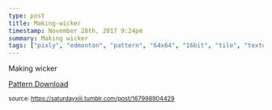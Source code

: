 ```yaml
---
type: post
title: Making-wicker
timestamp: November 28th, 2017 9:24pm
summary: Making wicker
tags: ["pixly", "edmonton", "pattern", "64x64", "16bit", "tile", "texture", "art"]
---
```

<a href="https://www.instagram.com/p/BcEMnH2nrMF/ "></a>
                                                                                          <div class="caption">
Making wicker


<a href="https://photos.app.goo.gl/2JFeziVRJUFJUxP52" target="_blank">Pattern Download</a>
 
                                    
                
                
                
                
                                
<small>source: https://saturdayxiii.tumblr.com/post/167998904429</small>